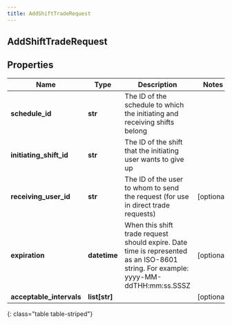 ```yaml
---
title: AddShiftTradeRequest
---
```

## AddShiftTradeRequest

## Properties

|Name | Type | Description | Notes|
|------------ | ------------- | ------------- | -------------|
| **schedule_id** | **str** | The ID of the schedule to which the initiating and receiving shifts belong | |
| **initiating_shift_id** | **str** | The ID of the shift that the initiating user wants to give up | |
| **receiving_user_id** | **str** | The ID of the user to whom to send the request (for use in direct trade requests) | [optional] |
| **expiration** | **datetime** | When this shift trade request should expire. Date time is represented as an ISO-8601 string. For example: yyyy-MM-ddTHH:mm:ss.SSSZ | [optional] |
| **acceptable_intervals** | **list[str]** |  | [optional] |
{: class="table table-striped"}


